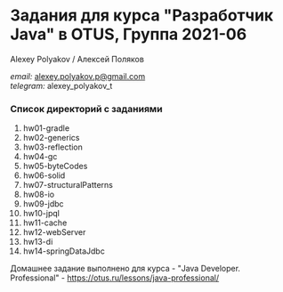 # Задания для курса "Разработчик Java" в OTUS, Группа 2021-06

Alexey Polyakov / Алексей Поляков<br>

<i>email:</i> alexey.polyakov.p@gmail.com<br>
<i>telegram:</i> alexey_polyakov_t<br>

### Список директорий с заданиями
1. hw01-gradle<br>
2. hw02-generics<br>
3. hw03-reflection<br>
4. hw04-gc<br>
5. hw05-byteCodes<br>
6. hw06-solid<br>
7. hw07-structuralPatterns<br>
8. hw08-io<br>
9. hw09-jdbc<br>
10. hw10-jpql<br>
11. hw11-cache<br>
12. hw12-webServer<br>
13. hw13-di<br>
14. hw14-springDataJdbc<br>

Домашнее задание выполнено для курса - "Java Developer. Professional" - https://otus.ru/lessons/java-professional/